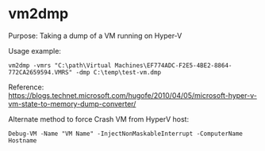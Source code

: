 
# vm2dmp
Purpose: Taking a dump of a VM running on Hyper-V

Usage example:

`vm2dmp -vmrs "C:\path\Virtual Machines\EF774ADC-F2E5-4BE2-8864-772CA2659594.VMRS" -dmp C:\temp\test-vm.dmp`

Reference: https://blogs.technet.microsoft.com/hugofe/2010/04/05/microsoft-hyper-v-vm-state-to-memory-dump-converter/

Alternate method to force Crash VM from HyperV host: 

`Debug-VM -Name "VM Name" -InjectNonMaskableInterrupt -ComputerName Hostname`
